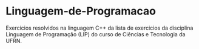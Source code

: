 # Linguagem-de-Programacao
Exercícios  resolvidos na linguagem C++ da lista de exercicios da disciplina Linguagem de Programação (LIP) do curso de Ciências e Tecnologia da UFRN.

